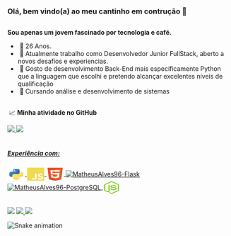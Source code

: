 ### Olá, bem vindo(a) ao meu cantinho em contrução 🤪
##

<p><strong>Sou apenas um jovem fascinado por tecnologia e café.</strong></p>

<ul>
	<li>&nbsp;🎂 26 Anos.</li>
	<li>&nbsp;💼 Atualmente trabalho como Desenvolvedor Junior FullStack, aberto a novos desafios e experiencias.</li>
	<li>&nbsp;💙 Gosto de desenvolvimento Back-End mais especificamente Python que a linguagem que escolhi e pretendo alcançar excelentes níveis de qualificação</li>
	<li>&nbsp;📕 Cursando análise e desenvolvimento de sistemas</li>
</ul>

##
<p>&nbsp;📈 <strong>Minha atividade no GitHub</strong></p>
<div align="left" >
  <a href="https://github.com/MatheusAlves96">
  <img height="140em" src="https://github-readme-stats.vercel.app/api?username=MatheusAlves96&show_icons=true&theme=dark&include_all_commits=true&count_private=true"/>
  <img height="140em" src="https://github-readme-stats.vercel.app/api/top-langs/?username=MatheusAlves96&layout=compact&langs_count=7&theme=dark"/>
</div>

<div style="display: inline_block"><br>
  <h5>Experiência com:</h5>
  <img align="center" alt="MatheusAlves96-Python" height="30" width="40" src="https://raw.githubusercontent.com/devicons/devicon/master/icons/python/python-original.svg">
  <img align="center" alt="MatheusAlves96-Js" height="30" width="40" src="https://raw.githubusercontent.com/devicons/devicon/master/icons/javascript/javascript-plain.svg">
  <img align="center" alt="MatheusAlves96-HTML" height="30" width="40" src="https://raw.githubusercontent.com/devicons/devicon/master/icons/html5/html5-original.svg">
  <img align="center" alt="MatheusAlves96-Flask" height="30" width="40" src="https://flask.palletsprojects.com/en/2.2.x/_images/flask-logo.png">
  <img align="center" alt="MatheusAlves96-PostgreSQL" height="30" width="40" src="https://w7.pngwing.com/pngs/358/849/png-transparent-postgresql-database-logo-database-symbol-blue-text-logo-thumbnail.png">
  <img align="center" alt="nodejs" height="30" width="40" src="https://raw.githubusercontent.com/devicons/devicon/master/icons/nodejs/nodejs-original.svg">
</div>
  
##

<div> 
  <a href="https://www.instagram.com/mapheusalves" target="_blank"><img src="https://img.shields.io/badge/-Instagram-%23E4405F?style=for-the-badge&logo=instagram&logoColor=white" target="_blank"></a>
  <a href = "mailto:matheusalves965@gmail.com"><img src="https://img.shields.io/badge/-Gmail-%23333?style=for-the-badge&logo=gmail&logoColor=white" target="_blank"</a>
  <a href="https://www.linkedin.com/in/mapheusalves" target="_blank"><img src="https://img.shields.io/badge/-LinkedIn-%230077B5?style=for-the-badge&logo=linkedin&logoColor=white" target="_blank"></a> 
  
 ![Snake animation](https://github.com/MatheusAlves96/ApresentacaoMatheus/blob/main/assets/grid_cobra.svg)
  
</div>

